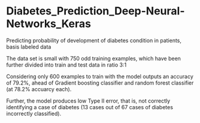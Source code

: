 # Diabetes_Prediction_Deep-Neural-Networks_Keras
Predicting probability of development of diabetes condition in patients, basis labeled data

The data set is small with 750 odd training examples, which have been further divided into train and test data in ratio 3:1

Considering only 600 examples to train with the model outputs an accuracy of 79.2%, ahead of Gradient boosting classifier and random forest classifier (at 78.2% accuarcy each).

Further, the model produces low Type II error, that is, not correctly identifying a case of diabetes (13 cases out of 67 cases of diabetes incorrectly classified).
